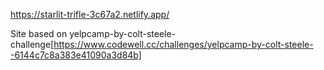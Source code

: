 https://starlit-trifle-3c67a2.netlify.app/

Site based on yelpcamp-by-colt-steele-challenge[https://www.codewell.cc/challenges/yelpcamp-by-colt-steele--6144c7c8a383e41090a3d84b]
